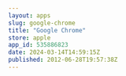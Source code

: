 ```yaml
---
layout: apps
slug: google-chrome
title: "Google Chrome"
store: apple
app_id: 535886823
date: 2024-03-14T14:59:15Z
published: 2012-06-28T19:57:38Z
---
```

